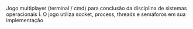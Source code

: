 Jogo multiplayer (terminal / cmd) para conclusão da disciplina de sistemas operacionais I. O jogo utiliza socket, process, threads e semáforos em sua implementação
